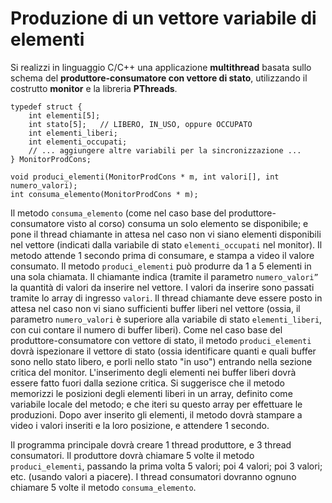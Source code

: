 # Produzione di un vettore variabile di elementi

Si realizzi in linguaggio C/C++ una applicazione **multithread** basata
sullo schema del **produttore-consumatore con vettore di stato**,
utilizzando il costrutto **monitor** e la libreria **PThreads**.


    typedef struct {
        int elementi[5];
        int stato[5];   // LIBERO, IN_USO, oppure OCCUPATO
        int elementi_liberi;
        int elementi_occupati;
        // ... aggiungere altre variabili per la sincronizzazione ...
    } MonitorProdCons;

    void produci_elementi(MonitorProdCons * m, int valori[], int numero_valori);
    int consuma_elemento(MonitorProdCons * m);

Il metodo `consuma_elemento` (come nel caso base del
produttore-consumatore visto al corso) consuma un solo elemento se
disponibile; e pone il thread chiamante in attesa nel caso non vi siano
elementi disponibili nel vettore (indicati dalla variabile di stato
`elementi_occupati` nel monitor). Il metodo attende 1 secondo prima di
consumare, e stampa a video il valore consumato. Il metodo
`produci_elementi` può produrre da 1 a 5 elementi in una sola chiamata.
Il chiamante indica (tramite il parametro `numero_valori”` la quantità
di valori da inserire nel vettore. I valori da inserire sono passati
tramite lo array di ingresso `valori`. Il thread chiamante deve essere
posto in attesa nel caso non vi siano sufficienti buffer liberi nel
vettore (ossia, il parametro `numero_valori` è superiore alla variabile
di stato `elementi_liberi`, con cui contare il numero di buffer liberi).
Come nel caso base del produttore-consumatore con vettore di stato, il
metodo `produci_elementi` dovrà ispezionare il vettore di stato (ossia
identificare quanti e quali buffer sono nello stato libero, e porli
nello stato "in uso") entrando nella sezione critica del monitor.
L'inserimento degli elementi nei buffer liberi dovrà essere fatto fuori
dalla sezione critica. Si suggerisce che il metodo memorizzi le
posizioni degli elementi liberi in un array, definito come variabile
locale del metodo; e che iteri su questo array per effettuare le
produzioni. Dopo aver inserito gli elementi, il metodo dovrà stampare a
video i valori inseriti e la loro posizione, e attendere 1 secondo.

Il programma principale dovrà creare 1 thread produttore, e 3 thread
consumatori. Il produttore dovrà chiamare 5 volte il metodo
`produci_elementi`, passando la prima volta 5 valori; poi 4 valori; poi
3 valori; etc. (usando valori a piacere). I thread consumatori dovranno
ognuno chiamare 5 volte il metodo `consuma_elemento`.
